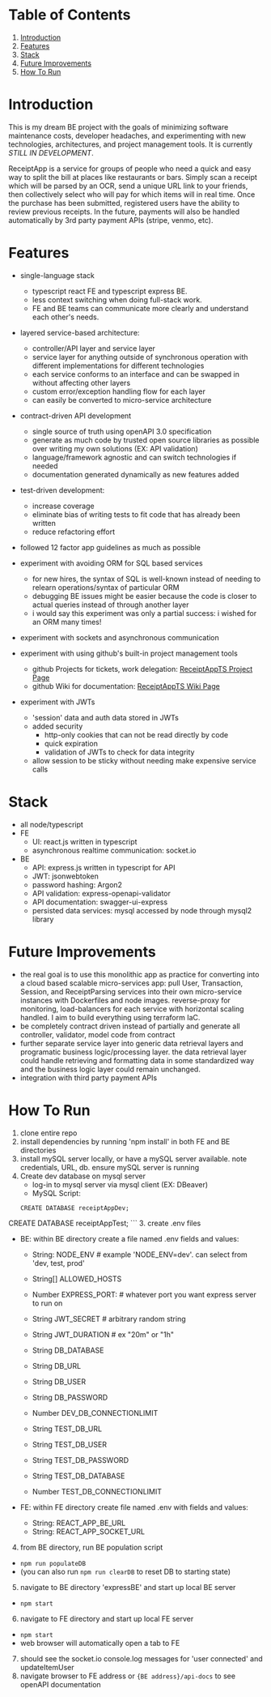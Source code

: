 # Table of Contents 
1. [Introduction](#Introduction)
2. [Features](#features) 
3. [Stack](#stack)
4. [Future Improvements](#Future-Improvements)
5. [How To Run](#how-to-run)

# Introduction
This is my dream BE project with the goals of minimizing software maintenance costs, developer headaches, and experimenting with
new technologies, architectures, and project management tools. It is currently _STILL IN DEVELOPMENT_. 

ReceiptApp is a service for groups of people who need a quick and easy way to split the bill at places like restaurants or bars. Simply scan a receipt which will be parsed by an OCR, send a unique URL link to your friends, then collectively select who will pay for which items will in real time. Once the purchase has been submitted, registered users have the ability to review previous receipts. In the future, payments will also be handled automatically by 3rd party payment APIs (stripe, venmo, etc). 

# Features
- single-language stack 
  - typescript react FE and typescript express BE.
  - less context switching when doing full-stack work.
  - FE and BE teams can communicate more clearly and understand each other's needs.  

- layered service-based architecture: 
  - controller/API layer and service layer 
  - service layer for anything outside of synchronous operation with different implementations for different technologies
  - each service conforms to an interface and can be swapped in without affecting other layers 
  - custom error/exception handling flow for each layer
  - can easily be converted to micro-service architecture

- contract-driven API development
  - single source of truth using openAPI 3.0 specification
  - generate as much code by trusted open source libraries as possible over writing my own solutions (EX: API validation)
  - language/framework agnostic and can switch technologies if needed
  - documentation generated dynamically as new features added

- test-driven development: 
  - increase coverage
  - eliminate bias of writing tests to fit code that has already been written
  - reduce refactoring effort

- followed 12 factor app guidelines as much as possible

- experiment with avoiding ORM for SQL based services
  - for new hires, the syntax of SQL is well-known instead of needing to relearn operations/syntax of particular ORM
  - debugging BE issues might be easier because the code is closer to actual queries instead of through another layer 
  - i would say this experiment was only a partial success:  i wished for an ORM many times!

- experiment with sockets and asynchronous communication

- experiment with using github's built-in project management tools 
  - github Projects for tickets, work delegation: [ReceiptAppTS Project Page](https://github.com/users/space-apes/projects/7)
  - github Wiki for documentation: [ReceiptAppTS Wiki Page](https://github.com/space-apes/receiptAppTS/wiki)
 
- experiment with JWTs 
  - 'session' data and auth data stored in JWTs
  - added security
    - http-only cookies that can not be read directly by code
	- quick expiration
	- validation of JWTs to check for data integrity
  - allow session to be sticky without needing make expensive service calls


# Stack 
- all node/typescript
- FE
  - UI: react.js written in typescript 
  - asynchronous realtime communication: socket.io
- BE 
  - API: express.js written in typescript for API
  - JWT: jsonwebtoken
  - password hashing: Argon2
  - API validation: express-openapi-validator
  - API documentation: swagger-ui-express
  - persisted data services: mysql accessed by node through mysql2 library

# Future Improvements
- the real goal is to use this monolithic app as practice for converting into a cloud based scalable micro-services app: pull User, Transaction, Session, and ReceiptParsing services into their own micro-service instances with Dockerfiles and node images. reverse-proxy for monitoring, load-balancers for each service with horizontal scaling handled. I aim to build everything using terraform IaC. 
- be completely contract driven instead of partially and generate all controller, validator, model code from contract
- further separate service layer into generic data retrieval layers and programatic business logic/processing layer. the data retrieval layer could handle retrieving and formatting data in some standardized way and the business logic layer could remain unchanged.
- integration with third party payment APIs 


# How To Run
1. clone entire repo
2. install dependencies by running 'npm install' in both FE and BE directories
3. install mySQL server locally, or have a mySQL server available. note credentials, URL, db. ensure mySQL server is running   
4. Create dev database on mysql server
	- log-in to mysql server via mysql client (EX: DBeaver)
	- MySQL Script:
	```
	CREATE DATABASE receiptAppDev;
  CREATE DATABASE receiptAppTest; 
	```
3. create .env files 
  - BE: within BE directory create a file named .env fields and values:
    - String: NODE_ENV # example 'NODE_ENV=dev'. can select from 'dev, test, prod'
    - String[] ALLOWED_HOSTS
    - Number EXPRESS_PORT: # whatever port you want express server to run on 
    - String JWT_SECRET # arbitrary random string
    - String JWT_DURATION # ex "20m" or "1h" 

    - String DB_DATABASE 
    - String DB_URL 
    - String DB_USER 
    - String DB_PASSWORD
    - Number DEV_DB_CONNECTIONLIMIT
    
    - String TEST_DB_URL
    - String TEST_DB_USER
    - String TEST_DB_PASSWORD
    - String TEST_DB_DATABASE
    - Number TEST_DB_CONNECTIONLIMIT
  
  
  - FE: within FE directory create file named .env with fields and values: 
    - String: REACT_APP_BE_URL
    - String: REACT_APP_SOCKET_URL

4. from BE directory, run BE population script
  - `npm run populateDB`
  - (you can also run `npm run clearDB` to reset DB to starting state)

5. navigate to BE directory 'expressBE' and start up local BE server
  - `npm start` 
6. navigate to FE directory and start up local FE server
  - `npm start` 
  - web browser will automatically open a tab to FE
7. should see the socket.io console.log messages for 'user connected' and updateItemUser
8. navigate browser to FE address or `{BE address}/api-docs` to see openAPI documentation
